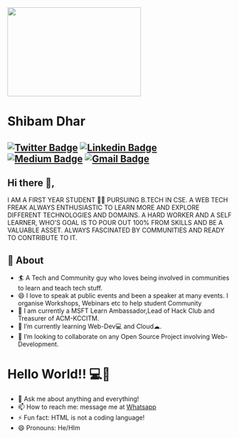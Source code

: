 <img src="https://media.giphy.com/media/yU0vrGBTI6TKg/giphy.gif" width="300" height="200" />

# Shibam Dhar
[![Twitter Badge](https://img.shields.io/badge/-@twf_thewebfreak-1ca0f1?style=flat-square&labelColor=1ca0f1&logo=twitter&logoColor=white&link=https://twitter.com/twf_thewebfreak)](https://twitter.com/twf_thewebfreak) [![Linkedin Badge](https://img.shields.io/badge/-ShibamDhar-blue?style=flat-square&logo=Linkedin&logoColor=white&link=https://www.linkedin.com/in/shibam-dhar-43679216b/)](https://www.linkedin.com/in/shibam-dhar-43679216b/) [![Medium Badge](https://img.shields.io/badge/-@shibam.dipu-03a57a?style=flat-square&labelColor=000000&logo=Medium&link=https://medium.com/@shibam.dipu)](https://medium.com/@shibam.dipu)
[![Gmail Badge](https://img.shields.io/badge/-shibam.dipu@gmail.com-c14438?style=flat-square&logo=Gmail&logoColor=white&link=mailto:shibam.dipu@gmail.com)](mailto:shibam.dipu@gmail.com)
---
## Hi there 👋,
I AM A FIRST YEAR STUDENT 👨‍💻 PURSUING B.TECH IN CSE. A WEB TECH FREAK ALWAYS ENTHUSIASTIC TO LEARN MORE AND EXPLORE DIFFERENT TECHNOLOGIES AND DOMAINS. A HARD WORKER AND A SELF LEARNER, WHO'S GOAL IS TO POUR OUT 100% FROM SKILLS  AND BE A VALUABLE ASSET. ALWAYS FASCINATED BY COMMUNITIES AND READY TO CONTRIBUTE TO IT.  

## 🧐 About
- 🏄‍ A Tech and Community guy who loves being involved in communities to learn and teach tech stuff.
- 😄 I love to speak at public events and been a speaker at many events. I organise Workshops, Webinars etc to help student Community
- 🔭 I am currently a MSFT Learn Ambassador,Lead of Hack Club and Treasurer of ACM-KCCITM.
- 🌱 I’m currently learning Web-Dev💻 and Cloud☁.
- 👯 I’m looking to collaborate on any Open Source Project involving Web-Development.

# Hello World!! 💻🤔
- 💬 Ask me about anything and everything! 
- 📫 How to reach me: message me at [Whatsapp](https://wa.me/7217761321)
- ⚡ Fun fact: HTML is not a coding language! 
- 😄 Pronouns: He/HIm




<!--
**soulhunter10737/soulhunter10737** is a ✨ _special_ ✨ repository because its `README.md` (this file) appears on your GitHub profile.

Here are some ideas to get you started:

- 🔭 I’m currently working on ...
- 🌱 I’m currently learning ...
- 👯 I’m looking to collaborate on ...
- 🤔 I’m looking for help with ...
- 💬 Ask me about ...
- 📫 How to reach me: ...
- 😄 Pronouns: ...
- ⚡ Fun fact: ...
-->
